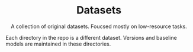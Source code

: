 <p align="center">
    <h1 align="center">Datasets</h1>
    <p align="center">A collection of original datasets. Foucsed mostly on low-resource tasks.</p>
</p>


Each directory in the repo is a different dataset. Versions and baseline models are maintained in these directories.
